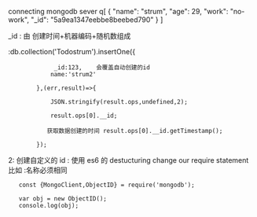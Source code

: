 connecting mongodb sever
q[
  {
    "name": "strum",
    "age": 29,
    "work": "no-work",
    "_id": "5a9ea1347eebbe8beebed790"
  }
]

_id : 由 创建时间+机器编码+随机数组成

:db.collection('Todostrum').insertOne({

                 _id:123,    会覆盖自动创建的id
                name:'strum2'

            },(err,result)=>{

                JSON.stringify(result.ops,undefined,2);

                result.ops[0].__id;

               获取数据创建的时间 result.ops[0].__id.getTimestamp();

            });


2: 创建自定义的 id
: 使用 es6 的 destucturing change our require statement
    比如 :名称必须相同

       const {MongoClient,ObjectID} = require('mongodb');

       var obj = new ObjectID();
       console.log(obj);


